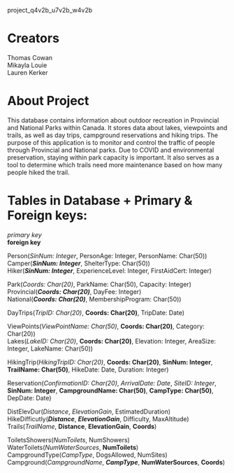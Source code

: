 project_q4v2b_u7v2b_w4v2b

# Creators
Thomas Cowan\
Mikayla Louie\
Lauren Kerker

# About Project

This database contains information about outdoor recreation in Provincial and National Parks within Canada. It stores data
about lakes, viewpoints and trails, as well as day trips, campground reservations and hiking trips. The purpose of this
application is to monitor and control the traffic of people through Provincial and National parks. Due to COVID and environmental preservation, 
staying within park capacity is important. It also serves as a tool to determine which trails need more maintenance based on how many people 
hiked the trail. 

# Tables in Database + Primary & Foreign keys:

*primary key*\
**foreign key**

Person(*SinNum: Integer*, PersonAge: Integer, PersonName: Char(50))\
Camper(***SinNum: Integer***, ShelterType: Char(50))\
Hiker(***SinNum: Integer***, ExperienceLevel: Integer, FirstAidCert: Integer)

Park(*Coords: Char(20)*, ParkName: Char(50), Capacity: Integer)\
Provincial(***Coords: Char(20)***, DayFee: Integer)\
National(***Coords: Char(20)***, MembershipProgram: Char(50))

DayTrips(*TripID: Char(20)*, **Coords: Char(20)**, TripDate: Date)

ViewPoints(*ViewPointName: Char(50)*, **Coords: Char(20)**, Category: Char(20))\
Lakes(*LakeID: Char(20)*, **Coords: Char(20)**, Elevation: Integer, AreaSize: Integer, LakeName: Char(50))

HikingTrip(*HikingTripID: Char(20)*, **Coords: Char(20)**, **SinNum: Integer**, **TrailName: Char(50)**,  HikeDate: Date, Duration: Integer)

Reservation(*ConfirmationID: Char(20)*, *ArrivalDate: Date*, *SiteID: Integer*, **SinNum: Integer**, **CampgroundName: Char(50)**,  **CampType: Char(50)**, DepDate: Date)

DistElevDur(*Distance*, *ElevationGain*, EstimatedDuration)\
HikeDifficutly(***Distance***, ***ElevationGain***, Difficulty, MaxAltitude)\
Trails(*TrailName*, **Distance**, **ElevationGain**, **Coords**)

ToiletsShowers(*NumToilets*, NumShowers)\
WaterToilets(*NumWaterSources*, **NumToilets**)\
CampgroundType(*CampType*, DogsAllowed, NumSites)\
Campground(*CampgroundName*, ***CampType***, **NumWaterSources**, **Coords**)
